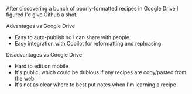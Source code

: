 After discovering a bunch of poorly-formatted recipes in Google Drive I figured I'd give Github a shot.

Advantages vs Google Drive

- Easy to auto-publish so I can share with people
- Easy integration with Copilot for reformatting and rephrasing

Disadvantages vs Google Drive

- Hard to edit on mobile
- It's public, which could be dubious if any recipes are copy/pasted from the web
- It's not as clear where to best put notes when I'm learning a recipe
